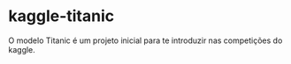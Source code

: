 # kaggle-titanic
O modelo Titanic é um projeto inicial para te introduzir nas competições do kaggle.
